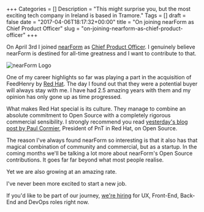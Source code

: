 +++
Categories = []
Description = "This might surprise you, but the most exciting tech company in Ireland is based in Tramore."
Tags = []
draft = false
date = "2017-04-06T18:17:32+00:00"
title = "On joining nearForm as Chief Product Officer"
slug = "on-joining-nearform-as-chief-product-officer"
+++

On April 3rd I joined [nearForm](http://nearform.com) as [Chief Product Officer](https://www.linkedin.com/in/conoroneill/). I genuinely believe nearForm is destined for all-time greatness and I want to contribute to that.

![nearForm Logo](https://d1tidq54inel9p.cloudfront.net/wp-content/uploads/2017/04/nearForm-logo.png)

One of my career highlights so far was playing a part in the acquisition of FeedHenry by [Red Hat](http://www.redhat.com). The day I found out that they were a potential buyer will always stay with me. I have had 2.5 amazing years with them and my opinion has only gone up as time progressed. 

What makes Red Hat special is its culture. They manage to combine an absolute commitment to Open Source with a completely rigorous commercial sensibility. I strongly recommend you read [yesterday's blog post by Paul Cormier](https://www.redhat.com/en/about/blog/what-makes-us-red-hat), President of PnT in Red Hat, on Open Source. 

The reason I've always found nearForm so interesting is that it also has that magical combination of community and commercial, but as a startup. In the coming months we'll be talking a lot more about nearForm's Open Source contributions. It goes far far beyond what most people realise. 

Yet we are also growing at an amazing rate.

I've never been more excited to start a new job. 

If you'd like to be part of our journey, [we're hiring](http://www.nearform.com/careers/) for UX, Front-End, Back-End and DevOps roles right now.
